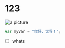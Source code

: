 # 123
![a picture](https://fz-zion-static.functorz.com/202504171843/1cb3e8c7ebd420f2e63be0d060e65055/project/2000000000497674/images/s-zTTyxGunPXtjQmwcRcPw==.png)
``` javascript 
var myVar = "你好，世界！"; 
````
- [ ] whats
